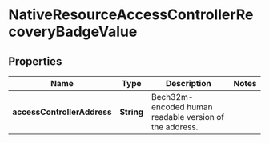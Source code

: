 

# NativeResourceAccessControllerRecoveryBadgeValue


## Properties

| Name | Type | Description | Notes |
|------------ | ------------- | ------------- | -------------|
|**accessControllerAddress** | **String** | Bech32m-encoded human readable version of the address. |  |



